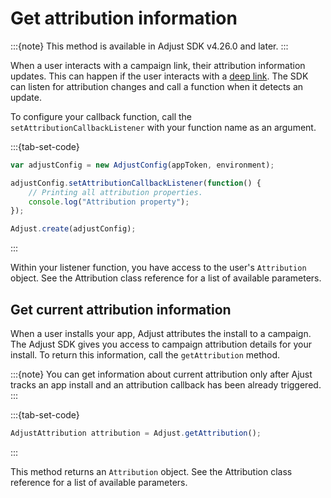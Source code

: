 # Get attribution information

:::{note}
This method is available in Adjust SDK v4.26.0 and later.
:::

When a user interacts with a campaign link, their attribution information updates. This can happen if the user interacts with a [deep link](https://help.adjust.com/en/article/deep-links). The SDK can listen for attribution changes and call a function when it detects an update.

To configure your callback function, call the `setAttributionCallbackListener` with your function name as an argument.

:::{tab-set-code}

```js
var adjustConfig = new AdjustConfig(appToken, environment);

adjustConfig.setAttributionCallbackListener(function() {
    // Printing all attribution properties.
    console.log("Attribution property");
});

Adjust.create(adjustConfig);
```

:::

Within your listener function, you have access to the user's `Attribution` object. See the Attribution class reference for a list of available parameters.

## Get current attribution information

When a user installs your app, Adjust attributes the install to a campaign. The Adjust SDK gives you access to campaign attribution details for your install. To return this information, call the `getAttribution` method.

:::{note}
You can get information about current attribution only after Ajust tracks an app install and an attribution callback has been already triggered.
:::

:::{tab-set-code}

```js
AdjustAttribution attribution = Adjust.getAttribution();
```

:::

This method returns an `Attribution` object. See the Attribution class reference for a list of available parameters.
